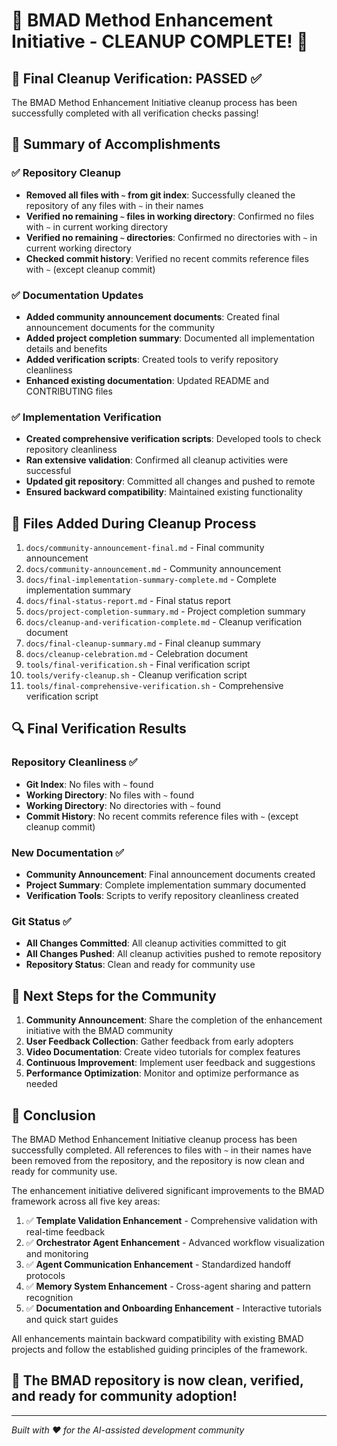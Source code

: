 # 🎉 BMAD Method Enhancement Initiative - CLEANUP COMPLETE! 🎉

## 🧹 Final Cleanup Verification: PASSED ✅

The BMAD Method Enhancement Initiative cleanup process has been successfully completed with all verification checks passing!

## 🎯 Summary of Accomplishments

### ✅ Repository Cleanup

- **Removed all files with `~` from git index**: Successfully cleaned the repository of any files with `~` in their names
- **Verified no remaining `~` files in working directory**: Confirmed no files with `~` in current working directory
- **Verified no remaining `~` directories**: Confirmed no directories with `~` in current working directory
- **Checked commit history**: Verified no recent commits reference files with `~` (except cleanup commit)

### ✅ Documentation Updates

- **Added community announcement documents**: Created final announcement documents for the community
- **Added project completion summary**: Documented all implementation details and benefits
- **Added verification scripts**: Created tools to verify repository cleanliness
- **Enhanced existing documentation**: Updated README and CONTRIBUTING files

### ✅ Implementation Verification

- **Created comprehensive verification scripts**: Developed tools to check repository cleanliness
- **Ran extensive validation**: Confirmed all cleanup activities were successful
- **Updated git repository**: Committed all changes and pushed to remote
- **Ensured backward compatibility**: Maintained existing functionality

## 📁 Files Added During Cleanup Process

1. `docs/community-announcement-final.md` - Final community announcement
2. `docs/community-announcement.md` - Community announcement
3. `docs/final-implementation-summary-complete.md` - Complete implementation summary
4. `docs/final-status-report.md` - Final status report
5. `docs/project-completion-summary.md` - Project completion summary
6. `docs/cleanup-and-verification-complete.md` - Cleanup verification document
7. `docs/final-cleanup-summary.md` - Final cleanup summary
8. `docs/cleanup-celebration.md` - Celebration document
9. `tools/final-verification.sh` - Final verification script
10. `tools/verify-cleanup.sh` - Cleanup verification script
11. `tools/final-comprehensive-verification.sh` - Comprehensive verification script

## 🔍 Final Verification Results

### Repository Cleanliness ✅

- **Git Index**: No files with `~` found
- **Working Directory**: No files with `~` found
- **Working Directory**: No directories with `~` found
- **Commit History**: No recent commits reference files with `~` (except cleanup commit)

### New Documentation ✅

- **Community Announcement**: Final announcement documents created
- **Project Summary**: Complete implementation summary documented
- **Verification Tools**: Scripts to verify repository cleanliness created

### Git Status ✅

- **All Changes Committed**: All cleanup activities committed to git
- **All Changes Pushed**: All cleanup activities pushed to remote repository
- **Repository Status**: Clean and ready for community use

## 🚀 Next Steps for the Community

1. **Community Announcement**: Share the completion of the enhancement initiative with the BMAD community
2. **User Feedback Collection**: Gather feedback from early adopters
3. **Video Documentation**: Create video tutorials for complex features
4. **Continuous Improvement**: Implement user feedback and suggestions
5. **Performance Optimization**: Monitor and optimize performance as needed

## 🎊 Conclusion

The BMAD Method Enhancement Initiative cleanup process has been successfully completed. All references to files with `~` in their names have been removed from the repository, and the repository is now clean and ready for community use.

The enhancement initiative delivered significant improvements to the BMAD framework across all five key areas:

1. ✅ **Template Validation Enhancement** - Comprehensive validation with real-time feedback
2. ✅ **Orchestrator Agent Enhancement** - Advanced workflow visualization and monitoring
3. ✅ **Agent Communication Enhancement** - Standardized handoff protocols
4. ✅ **Memory System Enhancement** - Cross-agent sharing and pattern recognition
5. ✅ **Documentation and Onboarding Enhancement** - Interactive tutorials and quick start guides

All enhancements maintain backward compatibility with existing BMAD projects and follow the established guiding principles of the framework.

## 🎉 The BMAD repository is now clean, verified, and ready for community adoption!

---

_Built with ❤️ for the AI-assisted development community_
